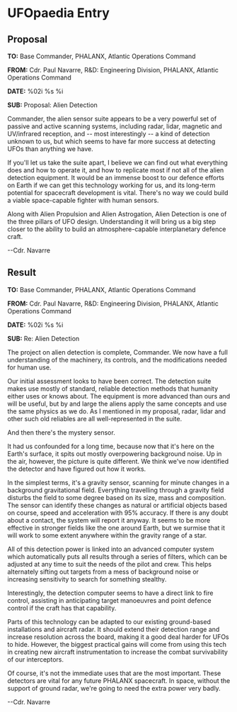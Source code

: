 # UFOpaedia Entry

## Proposal

**TO:** Base Commander, PHALANX, Atlantic Operations Command

**FROM:** Cdr. Paul Navarre, R&D: Engineering Division, PHALANX,
Atlantic Operations Command

**DATE:** %02i %s %i

**SUB:** Proposal: Alien Detection

Commander, the alien sensor suite appears to be a very powerful set of
passive and active scanning systems, including radar, lidar, magnetic
and UV/infrared reception, and -- most interestingly -- a kind of
detection unknown to us, but which seems to have far more success at
detecting UFOs than anything we have.

If you'll let us take the suite apart, I believe we can find out what
everything does and how to operate it, and how to replicate most if not
all of the alien detection equipment. It would be an immense boost to
our defence efforts on Earth if we can get this technology working for
us, and its long-term potential for spacecraft development is vital.
There's no way we could build a viable space-capable fighter with human
sensors.

Along with Alien Propulsion and Alien Astrogation, Alien Detection is
one of the three pillars of UFO design. Understanding it will bring us a
big step closer to the ability to build an atmosphere-capable
interplanetary defence craft.

--Cdr. Navarre

## Result

**TO:** Base Commander, PHALANX, Atlantic Operations Command

**FROM:** Cdr. Paul Navarre, R&D: Engineering Division, PHALANX,
Atlantic Operations Command

**DATE:** %02i %s %i

**SUB:** Re: Alien Detection

The project on alien detection is complete, Commander. We now have a
full understanding of the machinery, its controls, and the modifications
needed for human use.

Our initial assessment looks to have been correct. The detection suite
makes use mostly of standard, reliable detection methods that humanity
either uses or knows about. The equipment is more advanced than ours and
will be useful, but by and large the aliens apply the same concepts and
use the same physics as we do. As I mentioned in my proposal, radar,
lidar and other such old reliables are all well-represented in the
suite.

And then there's the mystery sensor.

It had us confounded for a long time, because now that it's here on the
Earth's surface, it spits out mostly overpowering background noise. Up
in the air, however, the picture is quite different. We think we've now
identified the detector and have figured out how it works.

In the simplest terms, it's a gravity sensor, scanning for minute
changes in a background gravitational field. Everything travelling
through a gravity field disturbs the field to some degree based on its
size, mass and composition. The sensor can identify these changes as
natural or artificial objects based on course, speed and acceleration
with 95% accuracy. If there is any doubt about a contact, the system
will report it anyway. It seems to be more effective in stronger fields
like the one around Earth, but we surmise that it will work to some
extent anywhere within the gravity range of a star.

All of this detection power is linked into an advanced computer system
which automatically puts all results through a series of filters, which
can be adjusted at any time to suit the needs of the pilot and crew.
This helps alternately sifting out targets from a mess of background
noise or increasing sensitivity to search for something stealthy.

Interestingly, the detection computer seems to have a direct link to
fire control, assisting in anticipating target manoeuvres and point
defence control if the craft has that capability.

Parts of this technology can be adapted to our existing ground-based
installations and aircraft radar. It should extend their detection range
and increase resolution across the board, making it a good deal harder
for UFOs to hide. However, the biggest practical gains will come from
using this tech in creating new aircraft instrumentation to increase the
combat survivability of our interceptors.

Of course, it's not the immediate uses that are the most important.
These detectors are vital for any future PHALANX spacecraft. In space,
without the support of ground radar, we're going to need the extra power
very badly.

--Cdr. Navarre